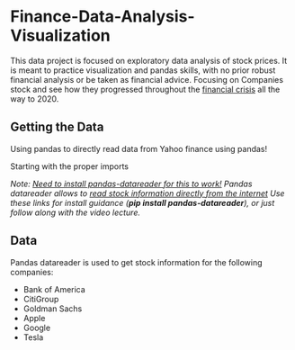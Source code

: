 # Finance-Data-Analysis-Visualization

This data project is focused on exploratory data analysis of stock prices. It is meant to practice visualization and pandas skills, with no prior robust financial analysis or be taken as financial advice.
Focusing on Companies stock and see how they progressed throughout the [financial crisis](https://en.wikipedia.org/wiki/Financial_crisis_of_2007%E2%80%9308) all the way to 2020.

## Getting the Data

Using pandas to directly read data from Yahoo finance using pandas!

Starting with the proper imports

*Note: [Need to install pandas-datareader for this to work!](https://github.com/pydata/pandas-datareader) Pandas datareader allows to [read stock information directly from the internet](http://pandas.pydata.org/pandas-docs/stable/remote_data.html) Use these links for install guidance (**pip install pandas-datareader**), or just follow along with the video lecture.*

## Data
Pandas datareader is used to get stock information for the following companies:
*  Bank of America
* CitiGroup
* Goldman Sachs
* Apple
* Google
* Tesla
